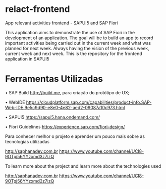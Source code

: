 # relact-frontend
App relevant activities frontend - SAPUI5 and SAP Fiori

This application aims to demonstrate the use of SAP Fiori in the development of an application.
The goal will be to build an app to record important activities being carried out in the current week and what was planned for next week. Always having the vision of the previous week, current week and next week. This is the repository for the frontend application in SAPUI5

# Ferramentas Utilizadas

•	SAP Build http://build.me, para criação do protótipo de UX;

•	WebIDE https://cloudplatform.sap.com/capabilities/product-info.SAP-Web-IDE.9e5c9d90-e8e0-4e82-aed2-09087a10c973.html

•	SAPUI5 https://sapui5.hana.ondemand.com/

•	Fiori Guidelines https://experience.sap.com/fiori-design/

Para conhecer melhor o projeto e aprender um pouco mais sobre as tecnologias utilizadas

http://saphanadev.com.br
https://www.youtube.com/channel/UCl8-9OTpj56YYzxmd3z7lzQ

To learn more about the project and learn more about the technologies used

http://saphanadev.com.br
https://www.youtube.com/channel/UCl8-9OTpj56YYzxmd3z7lzQ
